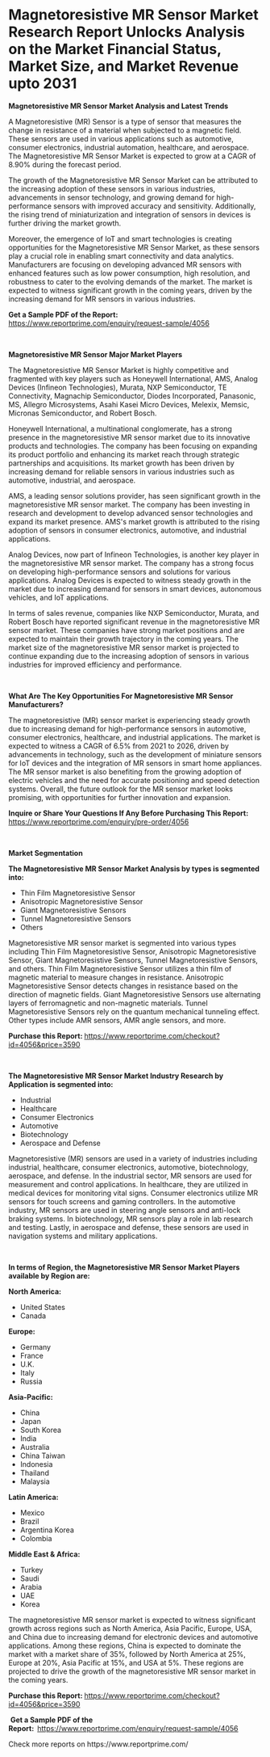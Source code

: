 <p><h1>Magnetoresistive MR Sensor Market Research Report Unlocks Analysis on the Market Financial Status, Market Size, and Market Revenue upto 2031</h1></p><p><strong>Magnetoresistive MR Sensor Market Analysis and Latest Trends</strong></p>
<p><p>A Magnetoresistive (MR) Sensor is a type of sensor that measures the change in resistance of a material when subjected to a magnetic field. These sensors are used in various applications such as automotive, consumer electronics, industrial automation, healthcare, and aerospace. The Magnetoresistive MR Sensor Market is expected to grow at a CAGR of 8.90% during the forecast period.</p><p>The growth of the Magnetoresistive MR Sensor Market can be attributed to the increasing adoption of these sensors in various industries, advancements in sensor technology, and growing demand for high-performance sensors with improved accuracy and sensitivity. Additionally, the rising trend of miniaturization and integration of sensors in devices is further driving the market growth.</p><p>Moreover, the emergence of IoT and smart technologies is creating opportunities for the Magnetoresistive MR Sensor Market, as these sensors play a crucial role in enabling smart connectivity and data analytics. Manufacturers are focusing on developing advanced MR sensors with enhanced features such as low power consumption, high resolution, and robustness to cater to the evolving demands of the market. The market is expected to witness significant growth in the coming years, driven by the increasing demand for MR sensors in various industries.</p></p>
<p><strong>Get a Sample PDF of the Report:&nbsp;</strong> <a href="https://www.reportprime.com/enquiry/request-sample/4056">https://www.reportprime.com/enquiry/request-sample/4056</a></p>
<p>&nbsp;</p>
<p><strong>Magnetoresistive MR Sensor Major Market Players</strong></p>
<p><p>The Magnetoresistive MR Sensor Market is highly competitive and fragmented with key players such as Honeywell International, AMS, Analog Devices (Infineon Technologies), Murata, NXP Semiconductor, TE Connectivity, Magnachip Semiconductor, Diodes Incorporated, Panasonic, MS, Allegro Microsystems, Asahi Kasei Micro Devices, Melexix, Memsic, Micronas Semiconductor, and Robert Bosch.</p><p>Honeywell International, a multinational conglomerate, has a strong presence in the magnetoresistive MR sensor market due to its innovative products and technologies. The company has been focusing on expanding its product portfolio and enhancing its market reach through strategic partnerships and acquisitions. Its market growth has been driven by increasing demand for reliable sensors in various industries such as automotive, industrial, and aerospace.</p><p>AMS, a leading sensor solutions provider, has seen significant growth in the magnetoresistive MR sensor market. The company has been investing in research and development to develop advanced sensor technologies and expand its market presence. AMS's market growth is attributed to the rising adoption of sensors in consumer electronics, automotive, and industrial applications.</p><p>Analog Devices, now part of Infineon Technologies, is another key player in the magnetoresistive MR sensor market. The company has a strong focus on developing high-performance sensors and solutions for various applications. Analog Devices is expected to witness steady growth in the market due to increasing demand for sensors in smart devices, autonomous vehicles, and IoT applications.</p><p>In terms of sales revenue, companies like NXP Semiconductor, Murata, and Robert Bosch have reported significant revenue in the magnetoresistive MR sensor market. These companies have strong market positions and are expected to maintain their growth trajectory in the coming years. The market size of the magnetoresistive MR sensor market is projected to continue expanding due to the increasing adoption of sensors in various industries for improved efficiency and performance.</p></p>
<p>&nbsp;</p>
<p><strong>What Are The Key Opportunities For Magnetoresistive MR Sensor Manufacturers?</strong></p>
<p><p>The magnetoresistive (MR) sensor market is experiencing steady growth due to increasing demand for high-performance sensors in automotive, consumer electronics, healthcare, and industrial applications. The market is expected to witness a CAGR of 6.5% from 2021 to 2026, driven by advancements in technology, such as the development of miniature sensors for IoT devices and the integration of MR sensors in smart home appliances. The MR sensor market is also benefiting from the growing adoption of electric vehicles and the need for accurate positioning and speed detection systems. Overall, the future outlook for the MR sensor market looks promising, with opportunities for further innovation and expansion.</p></p>
<p><strong>Inquire or Share Your Questions If Any Before Purchasing This Report:</strong> <a href="https://www.reportprime.com/enquiry/pre-order/4056">https://www.reportprime.com/enquiry/pre-order/4056</a></p>
<p>&nbsp;</p>
<p><strong>Market Segmentation</strong></p>
<p><strong>The Magnetoresistive MR Sensor Market Analysis by types is segmented into:</strong></p>
<p><ul><li>Thin Film Magnetoresistive Sensor</li><li>Anisotropic Magnetoresistive Sensor</li><li>Giant Magnetoresistive Sensors</li><li>Tunnel Magnetoresistive Sensors</li><li>Others</li></ul></p>
<p><p>Magnetoresistive MR sensor market is segmented into various types including Thin Film Magnetoresistive Sensor, Anisotropic Magnetoresistive Sensor, Giant Magnetoresistive Sensors, Tunnel Magnetoresistive Sensors, and others. Thin Film Magnetoresistive Sensor utilizes a thin film of magnetic material to measure changes in resistance. Anisotropic Magnetoresistive Sensor detects changes in resistance based on the direction of magnetic fields. Giant Magnetoresistive Sensors use alternating layers of ferromagnetic and non-magnetic materials. Tunnel Magnetoresistive Sensors rely on the quantum mechanical tunneling effect. Other types include AMR sensors, AMR angle sensors, and more.</p></p>
<p><strong>Purchase this Report:&nbsp;</strong><a href="https://www.reportprime.com/checkout?id=4056&price=3590">https://www.reportprime.com/checkout?id=4056&price=3590</a></p>
<p>&nbsp;</p>
<p><strong>The Magnetoresistive MR Sensor Market Industry Research by Application is segmented into:</strong></p>
<p><ul><li>Industrial</li><li>Healthcare</li><li>Consumer Electronics</li><li>Automotive</li><li>Biotechnology</li><li>Aerospace and Defense</li></ul></p>
<p><p>Magnetoresistive (MR) sensors are used in a variety of industries including industrial, healthcare, consumer electronics, automotive, biotechnology, aerospace, and defense. In the industrial sector, MR sensors are used for measurement and control applications. In healthcare, they are utilized in medical devices for monitoring vital signs. Consumer electronics utilize MR sensors for touch screens and gaming controllers. In the automotive industry, MR sensors are used in steering angle sensors and anti-lock braking systems. In biotechnology, MR sensors play a role in lab research and testing. Lastly, in aerospace and defense, these sensors are used in navigation systems and military applications.</p></p>
<p>&nbsp;</p>
<p><strong>In terms of Region, the Magnetoresistive MR Sensor Market Players available by Region are:</strong></p>
<p>
    <p> <strong> North America: </strong>
        <ul>
            <li>United States</li>
            <li>Canada</li>
        </ul>
        </p> 
    <p> <strong> Europe: </strong>
        <ul>
            <li>Germany</li>
            <li>France</li>
            <li>U.K.</li>
            <li>Italy</li>
            <li>Russia</li>
        </ul>
        </p> 
    <p> <strong> Asia-Pacific: </strong>
        <ul>
            <li>China</li>
            <li>Japan</li>
            <li>South Korea</li>
            <li>India</li>
            <li>Australia</li>
            <li>China Taiwan</li>
            <li>Indonesia</li>
            <li>Thailand</li>
            <li>Malaysia</li>
        </ul>
        </p> 
    <p> <strong> Latin America: </strong>
        <ul>
            <li>Mexico</li>
            <li>Brazil</li>
            <li>Argentina Korea</li>
            <li>Colombia</li>
        </ul>
        </p> 
    <p> <strong> Middle East & Africa: </strong>
        <ul>
            <li>Turkey</li>
            <li>Saudi</li>
            <li>Arabia</li>
            <li>UAE</li>
            <li>Korea</li>
        </ul>
    </p>
    </p>
<p><p>The magnetoresistive MR sensor market is expected to witness significant growth across regions such as North America, Asia Pacific, Europe, USA, and China due to increasing demand for electronic devices and automotive applications. Among these regions, China is expected to dominate the market with a market share of 35%, followed by North America at 25%, Europe at 20%, Asia Pacific at 15%, and USA at 5%. These regions are projected to drive the growth of the magnetoresistive MR sensor market in the coming years.</p></p>
<p><strong>Purchase this Report: </strong><a href="https://www.reportprime.com/checkout?id=4056&price=3590">https://www.reportprime.com/checkout?id=4056&price=3590</a></p>
<p>&nbsp;<strong>Get a Sample PDF of the Report:&nbsp;&nbsp;</strong><a href="https://www.reportprime.com/enquiry/request-sample/4056">https://www.reportprime.com/enquiry/request-sample/4056</a></p>
<p><strong></strong></p>
<p>Check more reports on https://www.reportprime.com/</p>